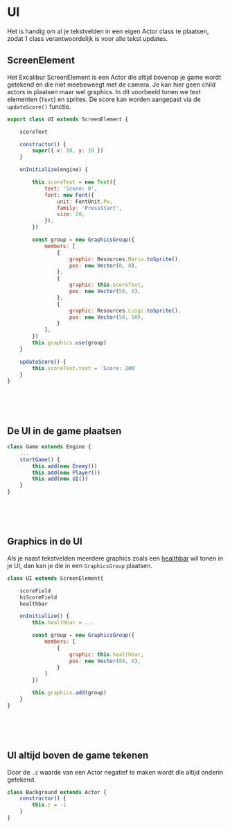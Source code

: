 # UI

Het is handig om al je tekstvelden in een eigen Actor class te plaatsen, zodat 1 class verantwoordelijk is voor alle tekst updates.

## ScreenElement

Het Excalibur ScreenElement is een Actor die altijd bovenop je game wordt getekend en die niet meebeweegt met de camera. Je kan hier geen child actors in plaatsen maar wel graphics. In dit voorbeeld tonen we text elementen (`Text`) en sprites. De score kan worden aangepast via de `updateScore()` functie.

```javascript
export class UI extends ScreenElement {

    scoreText

    constructor() {
        super({ x: 10, y: 10 })
    }

    onInitialize(engine) {

        this.scoreText = new Text({
            text: 'Score: 0',
            font: new Font({
                unit: FontUnit.Px,
                family: 'PressStart',
                size: 20,
            }),
        })

        const group = new GraphicsGroup({
            members: [
                {
                    graphic: Resources.Mario.toSprite(),
                    pos: new Vector(0, 0),
                },
                {
                    graphic: this.scoreText,
                    pos: new Vector(50, 0),
                },
                {
                    graphic: Resources.Luigi.toSprite(),
                    pos: new Vector(50, 50),
                }
            ],
        })
        this.graphics.use(group)
    }

    updateScore() {
        this.scoreText.text = `Score: 200`
    }
}
```
<br><br><br>

## De UI in de game plaatsen

```javascript
class Game extends Engine {
    ...
    startGame() {
        this.add(new Enemy())
        this.add(new Player())
        this.add(new UI())
    }
}
```

<br><br><br>

## Graphics in de UI

Als je naast tekstvelden meerdere graphics zoals een [healthbar](./snippets.md#health-bar) wil tonen in je UI, dan kan je die in een `GraphicsGroup` plaatsen.

```javascript
class UI extends ScreenElement{

    scoreField
    hiScoreField
    healthbar

    onInitialize() {
        this.healthbar = ...

        const group = new GraphicsGroup({
            members: [
                {
                    graphic: this.healthbar,
                    pos: new Vector(80, 0),
                }
            ]
        })

        this.graphics.add(group)
    }
}
```

<br><br><br>

## UI altijd boven de game tekenen

Door de `.z` waarde van een Actor negatief te maken wordt die altijd onderin getekend.

```javascript
class Background extends Actor {
    constructor() {
        this.z = -1
    }
}
```
